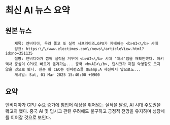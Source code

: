 # 최신 AI 뉴스 요약

## 원본 뉴스
		제목: 엔비디아, 우려 뚫고 또 실적 서프라이즈…GPU가 지배하는 <b>AI<\/b> 시대
		링크: https:\/\/www.electimes.com\/news\/articleView.html?idxno=351135
		설명: 엔비디아가 깜짝 실적을 거두며 <b>AI<\/b> 시대 '대세'임을 재확인했다. 아키텍처 중심이 GPU로 빠르게 옮겨가는... 중국 <b>AI<\/b>, 딥시크가 끼칠 악영향도 크지 않을 것으로 봤다. 젠슨 황 CEO는 컨퍼런스콜 Q&amp;A 세션에서 앞으로도... 
		게시일: Sat, 01 Mar 2025 15:40:00 +0900


## 요약
엔비디아가 GPU 수요 증가에 힘입어 예상을 뛰어넘는 실적을 달성, AI 시대 주도권을 확고히 했다. 중국 AI 및 딥시크 관련 우려에도 불구하고 긍정적 전망을 유지하며 성장세를 이어갈 것으로 보인다.
